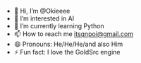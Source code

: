 - 👋 Hi, I’m @Okieeee
- 👀 I’m interested in AI
- 🌱 I’m currently learning Python
- 📫 How to reach me itsqnpoi@gmail.com
- 😄 Pronouns: He/He/He/and also Him
- ⚡ Fun fact: I love the GoldSrc engine
